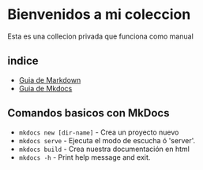 # Bienvenidos a mi coleccion

Esta es una collecion privada que funciona como manual

## indice

* [Guia de Markdown](guiaBasicaMarkDown.md)
* [Guia de Mkdocs](manualMkdocs.md)

## Comandos basicos con MkDocs

* `mkdocs new [dir-name]` - Crea un proyecto nuevo
* `mkdocs serve` - Ejecuta el modo de escucha ó 'server'.
* `mkdocs build` - Crea nuestra documentación en html
* `mkdocs -h` - Print help message and exit.


